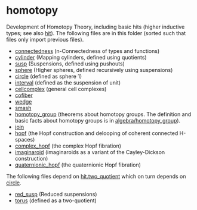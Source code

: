 homotopy
========

Development of Homotopy Theory, including basic hits (higher inductive
types; see also [hit](../hit/hit.md)). The following files are in this
folder (sorted such that files only import previous files).

* [connectedness](connectedness.hlean) (n-Connectedness of types and functions)
* [cylinder](cylinder.hlean) (Mapping cylinders, defined using quotients)
* [susp](susp.hlean) (Suspensions, defined using pushouts)
* [sphere](sphere.hlean) (Higher spheres, defined recursively using suspensions)
* [circle](circle.hlean) (defined as sphere 1)
* [interval](interval.hlean) (defined as the suspension of unit)
* [cellcomplex](cellcomplex.hlean) (general cell complexes)
* [cofiber](cofiber.hlean)
* [wedge](wedge.hlean)
* [smash](smash.hlean)
* [homotopy_group](homotopy_group.hlean) (theorems about homotopy groups. The definition and basic facts about homotopy groups is in [algebra/homotopy_group](../algebra/homotopy_group.hlean)).
* [join](join.hlean)
* [hopf](hopf.hlean) (the Hopf construction and delooping of coherent connected H-spaces)
* [complex_hopf](complex_hopf.hlean) (the complex Hopf fibration)
* [imaginaroid](imaginaroid.hlean) (imaginaroids as a variant of the Cayley-Dickson construction)
* [quaternionic_hopf](quaternionic_hopf.hlean) (the quaternionic Hopf fibration)

The following files depend on
[hit.two_quotient](../hit/two_quotient.hlean) which on turn depends on
[circle](circle.hlean).

* [red_susp](red_susp.hlean) (Reduced suspensions)
* [torus](torus.hlean) (defined as a two-quotient)

